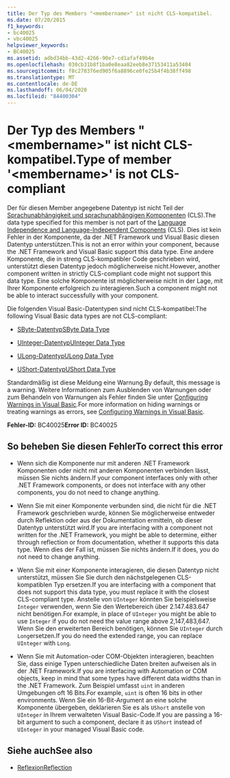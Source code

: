 ```yaml
---
title: Der Typ des Members "<membername>" ist nicht CLS-kompatibel.
ms.date: 07/20/2015
f1_keywords:
- bc40025
- vbc40025
helpviewer_keywords:
- BC40025
ms.assetid: adbd34bb-43d2-4266-90e7-cd1afaf49b4e
ms.openlocfilehash: 030cb31b8f1ba0e8eaa82eeb8e37153411a53404
ms.sourcegitcommit: f8c270376ed905f6a8896ce0fe25b4f4b38ff498
ms.translationtype: MT
ms.contentlocale: de-DE
ms.lasthandoff: 06/04/2020
ms.locfileid: "84400304"
---
```

# <a name="type-of-member-membername-is-not-cls-compliant"></a><span data-ttu-id="12905-102">Der Typ des Members "\<membername>" ist nicht CLS-kompatibel.</span><span class="sxs-lookup"><span data-stu-id="12905-102">Type of member '\<membername>' is not CLS-compliant</span></span>
<span data-ttu-id="12905-103">Der für diesen Member angegebene Datentyp ist nicht Teil der [Sprachunabhängigkeit und sprachunabhängigen Komponenten](../../../standard/language-independence-and-language-independent-components.md) (CLS).</span><span class="sxs-lookup"><span data-stu-id="12905-103">The data type specified for this member is not part of the [Language Independence and Language-Independent Components](../../../standard/language-independence-and-language-independent-components.md) (CLS).</span></span> <span data-ttu-id="12905-104">Dies ist kein Fehler in der Komponente, da der .NET Framework und Visual Basic diesen Datentyp unterstützen.</span><span class="sxs-lookup"><span data-stu-id="12905-104">This is not an error within your component, because the .NET Framework and Visual Basic support this data type.</span></span> <span data-ttu-id="12905-105">Eine andere Komponente, die in streng CLS-kompatibler Code geschrieben wird, unterstützt diesen Datentyp jedoch möglicherweise nicht.</span><span class="sxs-lookup"><span data-stu-id="12905-105">However, another component written in strictly CLS-compliant code might not support this data type.</span></span> <span data-ttu-id="12905-106">Eine solche Komponente ist möglicherweise nicht in der Lage, mit Ihrer Komponente erfolgreich zu interagieren.</span><span class="sxs-lookup"><span data-stu-id="12905-106">Such a component might not be able to interact successfully with your component.</span></span>  
  
 <span data-ttu-id="12905-107">Die folgenden Visual Basic-Datentypen sind nicht CLS-kompatibel:</span><span class="sxs-lookup"><span data-stu-id="12905-107">The following Visual Basic data types are not CLS-compliant:</span></span>  
  
- [<span data-ttu-id="12905-108">SByte-Datentyp</span><span class="sxs-lookup"><span data-stu-id="12905-108">SByte Data Type</span></span>](../data-types/sbyte-data-type.md)  
  
- [<span data-ttu-id="12905-109">UInteger-Datentyp</span><span class="sxs-lookup"><span data-stu-id="12905-109">UInteger Data Type</span></span>](../data-types/uinteger-data-type.md)  
  
- [<span data-ttu-id="12905-110">ULong-Datentyp</span><span class="sxs-lookup"><span data-stu-id="12905-110">ULong Data Type</span></span>](../data-types/ulong-data-type.md)  
  
- [<span data-ttu-id="12905-111">UShort-Datentyp</span><span class="sxs-lookup"><span data-stu-id="12905-111">UShort Data Type</span></span>](../data-types/ushort-data-type.md)  
  
 <span data-ttu-id="12905-112">Standardmäßig ist diese Meldung eine Warnung.</span><span class="sxs-lookup"><span data-stu-id="12905-112">By default, this message is a warning.</span></span> <span data-ttu-id="12905-113">Weitere Informationen zum Ausblenden von Warnungen oder zum Behandeln von Warnungen als Fehler finden Sie unter [Configuring Warnings in Visual Basic](/visualstudio/ide/configuring-warnings-in-visual-basic).</span><span class="sxs-lookup"><span data-stu-id="12905-113">For more information on hiding warnings or treating warnings as errors, see [Configuring Warnings in Visual Basic](/visualstudio/ide/configuring-warnings-in-visual-basic).</span></span>  
  
 <span data-ttu-id="12905-114">**Fehler-ID:** BC40025</span><span class="sxs-lookup"><span data-stu-id="12905-114">**Error ID:** BC40025</span></span>  
  
## <a name="to-correct-this-error"></a><span data-ttu-id="12905-115">So beheben Sie diesen Fehler</span><span class="sxs-lookup"><span data-stu-id="12905-115">To correct this error</span></span>  
  
- <span data-ttu-id="12905-116">Wenn sich die Komponente nur mit anderen .NET Framework Komponenten oder nicht mit anderen Komponenten verbinden lässt, müssen Sie nichts ändern.</span><span class="sxs-lookup"><span data-stu-id="12905-116">If your component interfaces only with other .NET Framework components, or does not interface with any other components, you do not need to change anything.</span></span>  
  
- <span data-ttu-id="12905-117">Wenn Sie mit einer Komponente verbunden sind, die nicht für die .NET Framework geschrieben wurde, können Sie möglicherweise entweder durch Reflektion oder aus der Dokumentation ermitteln, ob dieser Datentyp unterstützt wird.</span><span class="sxs-lookup"><span data-stu-id="12905-117">If you are interfacing with a component not written for the .NET Framework, you might be able to determine, either through reflection or from documentation, whether it supports this data type.</span></span> <span data-ttu-id="12905-118">Wenn dies der Fall ist, müssen Sie nichts ändern.</span><span class="sxs-lookup"><span data-stu-id="12905-118">If it does, you do not need to change anything.</span></span>  
  
- <span data-ttu-id="12905-119">Wenn Sie mit einer Komponente interagieren, die diesen Datentyp nicht unterstützt, müssen Sie Sie durch den nächstgelegenen CLS-kompatiblen Typ ersetzen.</span><span class="sxs-lookup"><span data-stu-id="12905-119">If you are interfacing with a component that does not support this data type, you must replace it with the closest CLS-compliant type.</span></span> <span data-ttu-id="12905-120">Anstelle von `UInteger` könnten Sie beispielsweise `Integer` verwenden, wenn Sie den Wertebereich über 2.147.483.647 nicht benötigen.</span><span class="sxs-lookup"><span data-stu-id="12905-120">For example, in place of `UInteger` you might be able to use `Integer` if you do not need the value range above 2,147,483,647.</span></span> <span data-ttu-id="12905-121">Wenn Sie den erweiterten Bereich benötigen, können Sie `UInteger` durch `Long`ersetzen.</span><span class="sxs-lookup"><span data-stu-id="12905-121">If you do need the extended range, you can replace `UInteger` with `Long`.</span></span>  
  
- <span data-ttu-id="12905-122">Wenn Sie mit Automation-oder COM-Objekten interagieren, beachten Sie, dass einige Typen unterschiedliche Daten breiten aufweisen als in der .NET Framework.</span><span class="sxs-lookup"><span data-stu-id="12905-122">If you are interfacing with Automation or COM objects, keep in mind that some types have different data widths than in the .NET Framework.</span></span> <span data-ttu-id="12905-123">Zum Beispiel umfasst `uint` in anderen Umgebungen oft 16 Bits.</span><span class="sxs-lookup"><span data-stu-id="12905-123">For example, `uint` is often 16 bits in other environments.</span></span> <span data-ttu-id="12905-124">Wenn Sie ein 16-Bit-Argument an eine solche Komponente übergeben, deklarieren Sie es als `UShort` anstelle von `UInteger` in Ihrem verwalteten Visual Basic-Code.</span><span class="sxs-lookup"><span data-stu-id="12905-124">If you are passing a 16-bit argument to such a component, declare it as `UShort` instead of `UInteger` in your managed Visual Basic code.</span></span>  
  
## <a name="see-also"></a><span data-ttu-id="12905-125">Siehe auch</span><span class="sxs-lookup"><span data-stu-id="12905-125">See also</span></span>

- [<span data-ttu-id="12905-126">Reflexion</span><span class="sxs-lookup"><span data-stu-id="12905-126">Reflection</span></span>](../../../framework/reflection-and-codedom/reflection.md)
